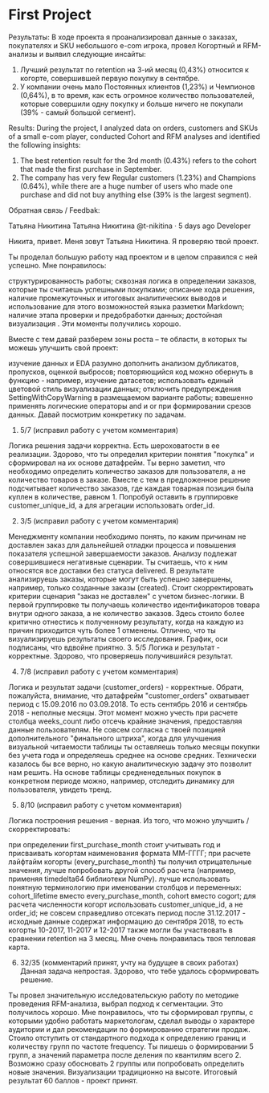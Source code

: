 # First Project

Результаты:
В ходе проекта я проанализировал данные о заказах, покупателях и SKU небольшого e-com игрока, провел Когортный и RFM-анализы и выявил следующие инсайты:
1) Лучший результат по retention на 3-ий месяц (0,43%) относится к когорте, совершившей первую покупку в сентябре.
2) У компании очень мало Постоянных клиентов (1,23%) и Чемпионов (0,64%), в то время, как есть огромное количество пользователей, которые совершили одну покупку и больше ничего не покупали (39% - самый большой сегмент).

Results:
During the project, I analyzed data on orders, customers and SKUs of a small e-com player, conducted Cohort and RFM analyses and identified the following insights:
1) The best retention result for the 3rd month (0.43%) refers to the cohort that made the first purchase in September.
2) The company has very few Regular customers (1.23%) and Champions (0.64%), while there are a huge number of users who made one purchase and did not buy anything else (39% is the largest segment).


Обратная связь / Feedbak:

Татьяна Никитина
Татьяна Никитина @t-nikitina · 5 days ago
Developer


Никита, привет.
Меня зовут Татьяна Никитина. Я проверяю твой проект.

Ты проделал большую работу над проектом и в целом справился с ней успешно. Мне понравилось:

структурированность работы;
сквозная логика в определении заказов, которые ты считаешь успешными покупками;
описание хода решения, наличие промежуточных и итоговых аналитических выводов и использование для этого возможностей языка разметки Markdown;
наличие этапа проверки и предобработки данных;
достойная визуализация .
Эти моменты получились хорошо.

Вместе с тем давай разберем зоны роста – те области, в которых ты можешь улучшить свой проект:

изучение данных и EDA разумно дополнить анализом дубликатов, пропусков, оценкой выбросов;
повторяющийся код можно обернуть в функцию - например, изучение датасетов;
использовать единый цветовой стиль визуализации данных;
отключить предупреждения SettingWithCopyWarning в размещаемом варианте работы;
взвешенно применять логические операторы and и or при формировании срезов данных.
Давай посмотрим конкретику по задачам.

1. 5/7 (исправил работу с учетом комментария)

Логика решения задачи корректна. Есть шероховатости в ее реализации.
Здорово, что ты определил критерии понятия "покупка" и сформировал на их основе датафрейм. Ты верно заметил, что необходимо определить количество заказов для пользователя, а не количество товаров в заказе. Вместе с тем в предложенное решение подсчитывает количество заказов, где каждая товарная позиция была куплен в количестве, равном 1. Попробуй оставить в группировке customer_unique_id, а для агрегации использовать order_id.

2. 3/5 (исправил работу с учетом комментария)

Менеджменту компании необходимо понять, по каким причинам не доставлен заказ для дальнейшей отладки процесса и повышения показателя успешной завершаемости заказов. Анализу подлежат совершившиеся негативные сценарии. Ты считаешь, что к ним относятся все доставки без статуса delivered. В результате анализируешь заказы, которые могут быть успешно завершены, например, только созданные заказы (created). Стоит скорректировать критерии сценария "заказ не доставлен" с учетом бизнес-логики.
В первой группировке ты получаешь количество идентификаторов товара внутри одного заказа, а не количество заказов. Здесь стоило более критично отнестись к полученному результату, когда на каждую из причин приходится чуть более 1 отменены.
Отлично, что ты визуализируешь результаты своего исследования. График, оси подписаны, что вдвойне приятно.
3. 5/5
Логика и результат - корректные. Здорово, что проверяешь получившийся результат.

4. 7/8 (исправил работу с учетом комментария)

Логика и результат задачи (customer_orders) - корректные.
Обрати, пожалуйста, внимание, что датафрейм "customer_orders" охватывает период с 15.09.2016 по 03.09.2018. То есть сентябрь 2016 и сентябрь 2018 - неполные месяцы. Этот момент можно учесть при расчете столбца weeks_count либо отсечь крайние значения, предоставляя данные пользователям.
Не совсем согласна с твоей позицией дополнительного "финального штриха", когда для улучшения визуальной читаемости таблицы ты оставляешь только месяцы покупки без учета года и определяешь среднее на основе средних. Технически казалось бы все верно, но какую аналитическую задачу это позволит нам решить. На основе таблицы средненедельных покупок в конкретном периоде можно, например, отследить динамику для пользователя, увидеть тренд.

5. 8/10 (исправил работу с учетом комментария)

Логика построения решения - верная.
Из того, что можно улучшить / скорректировать:

при определении first_purchase_month стоит учитывать год и присваивать когортам наименования формата ММ-ГГГГ;
при расчете лайфтайм когорты (every_purchase_month) ты получил отрицательные значения, лучше попробовать другой способ расчета (например, применяя timedelta64 библиотеки NumPy).
лучше использовать понятную терминологию при именовании столбцов и переменных: cohort_lifetime вместо every_purchase_month, cohort вместо cogort;
для расчета численности когорт использовать customer_unique_id, а не order_id;
не совсем справедливо отсекать период после 31.12.2017 - исходные данные содержат информацию до сентября 2018, то есть когорты 10-2017, 11-2017 и 12-2017 также могли бы участвовать в сравнении retention на 3 месяц.
Мне очень понравилась твоя тепловая карта.

6. 32/35 (комментарий принят, учту на будущее в своих работах)
Данная задача непростая. Здорово, что тебе удалось сформировать решение.

Ты провел значительную исследовательскую работу по методике проведения RFM-анализа, выбрал подход к сегментации. Это получилось хорошо.
Мне понравилось, что ты сформировал группы, с которыми удобно работать маркетологам, сделал выводы о характере аудитории и дал рекомендации по формированию стратегии продаж.
Стоило отступить от стандартного подхода к определению границ и количеству групп по частоте frequency. Ты пишешь о формировании 5 групп, а значений параметра после деления по квантилям всего 2. Возможно сразу обосновать 2 группы или попробовать определить новые значения.
Визуализации традиционно на высоте.
Итоговый результат 60 баллов - проект принят.
